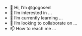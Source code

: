 - 👋 Hi, I’m @gogosenl
- 👀 I’m interested in ...
- 🌱 I’m currently learning ...
- 💞️ I’m looking to collaborate on ...
- 📫 How to reach me ...

<!---
gogosenl/gogosenl is a ✨ special ✨ repository because its `README.md` (this file) appears on your GitHub profile.
You can click the Preview link to take a look at your changes.
--->
